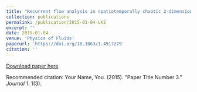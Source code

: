 ```yaml
---
title: "Recurrent flow analysis in spatiotemporally chaotic 2-dimensional Kolmogorov flow"
collection: publications
permalink: /publication/2015-01-04-LK2
excerpt: ''
date: 2015-01-04
venue: 'Physics of Fluids'
paperurl: 'https://doi.org/10.1063/1.4917279'
citation: ''
---
```


[Download paper here]()

Recommended citation: Your Name, You. (2015). "Paper Title Number 3." <i>Journal 1</i>. 1(3).
